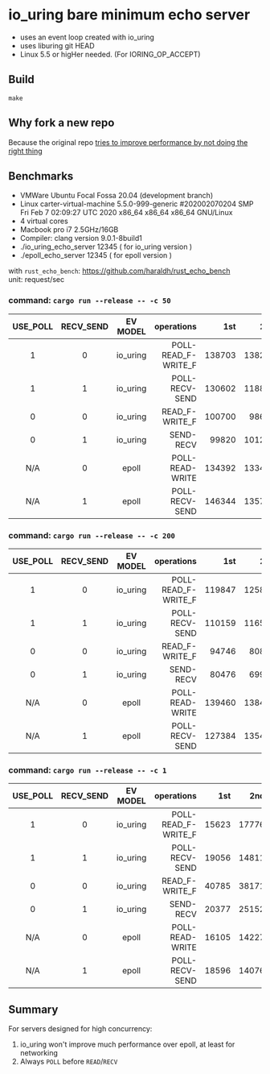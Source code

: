 # io_uring bare minimum echo server

* uses an event loop created with io_uring
* uses liburing git HEAD
* Linux 5.5 or higHer needed. (For IORING_OP_ACCEPT)

## Build

`make`

## Why fork a new repo

Because the original repo [tries to improve performance by not doing the right thing](https://github.com/frevib/io_uring-echo-server/commit/99409e6dcddc1815e35b78a27bb630b20f0eecd7#diff-3bd7f4165bd0d48db65a29389c0eb6c3R202)

## Benchmarks

* VMWare Ubuntu Focal Fossa 20.04 (development branch)
* Linux carter-virtual-machine 5.5.0-999-generic #202002070204 SMP Fri Feb 7 02:09:27 UTC 2020 x86_64 x86_64 x86_64 GNU/Linux
* 4 virtual cores
* Macbook pro i7 2.5GHz/16GB
* Compiler: clang version 9.0.1-8build1
* ./io_uring_echo_server 12345 ( for io_uring version )
* ./epoll_echo_server 12345 ( for epoll version )

with `rust_echo_bench`: https://github.com/haraldh/rust_echo_bench  
unit: request/sec

### command: `cargo run --release -- -c 50`

USE_POLL | RECV_SEND | EV MODEL |           operations |     1st |     2nd |     3rd |     mid |   rate
:-:      | :-:       | :-:      |                   -: |      -: |      -: |      -: |      -: |     -:
1        | 0         | io_uring |  POLL-READ_F-WRITE_F |  138703 |  138243 |  106670 |  138243 | 101.8%
1        | 1         | io_uring |       POLL-RECV-SEND |  130602 |  118856 |  121214 |  121214 |  89.3%
0        | 0         | io_uring |       READ_F-WRITE_F |  100700 |   98616 |  100765 |  100700 |  74.2%
0        | 1         | io_uring |            SEND-RECV |   99820 |  101221 |   97617 |   99820 |  73.5%
N/A      | 0         | epoll    |      POLL-READ-WRITE |  134392 |  133448 |  129621 |  133448 |  98.3%
N/A      | 1         | epoll    |       POLL-RECV-SEND |  146344 |  135762 |  132244 |  135762 | 100.0%

### command: `cargo run --release -- -c 200`

USE_POLL | RECV_SEND | EV MODEL |           operations |     1st |     2nd |     3rd |     mid |   rate
:-:      | :-:       | :-:      |                   -: |      -: |      -: |      -: |      -: |     -:
1        | 0         | io_uring |  POLL-READ_F-WRITE_F |  119847 |  125897 |  125195 |  125195 |  95.3%
1        | 1         | io_uring |       POLL-RECV-SEND |  110159 |  116585 |  110357 |  110357 |  84.0%
0        | 0         | io_uring |       READ_F-WRITE_F |   94746 |   80826 |   86860 |   86860 |  66.1%
0        | 1         | io_uring |            SEND-RECV |   80476 |   69946 |   67670 |   69946 |  53.2%
N/A      | 0         | epoll    |      POLL-READ-WRITE |  139460 |  138487 |  137974 |  138487 | 105.4%
N/A      | 1         | epoll    |       POLL-RECV-SEND |  127384 |  135416 |  131435 |  131435 | 100.0%

### command: `cargo run --release -- -c 1`

USE_POLL | RECV_SEND | EV MODEL |           operations |     1st |     2nd |     3rd |     mid |   rate
:-:      | :-:       | :-:      |                   -: |      -: |      -: |      -: |      -: |     -:
1        | 0         | io_uring |  POLL-READ_F-WRITE_F |   15623 |   17776 |   18675 |   17776 | 118.9%
1        | 1         | io_uring |       POLL-RECV-SEND |   19056 |   14811 |   14145 |   14811 |  99.1%
0        | 0         | io_uring |       READ_F-WRITE_F |   40785 |   38171 |   43963 |   40785 | 272.9%
0        | 1         | io_uring |            SEND-RECV |   20377 |   25152 |   15089 |   20377 | 136.3%
N/A      | 0         | epoll    |      POLL-READ-WRITE |   16105 |   14227 |   15672 |   15672 | 104.9%
N/A      | 1         | epoll    |       POLL-RECV-SEND |   18596 |   14076 |   14946 |   14946 | 100.0%

## Summary

For servers designed for high concurrency:

1. io_uring won't improve much performance over epoll, at least for networking
1. Always `POLL` before `READ`/`RECV`
